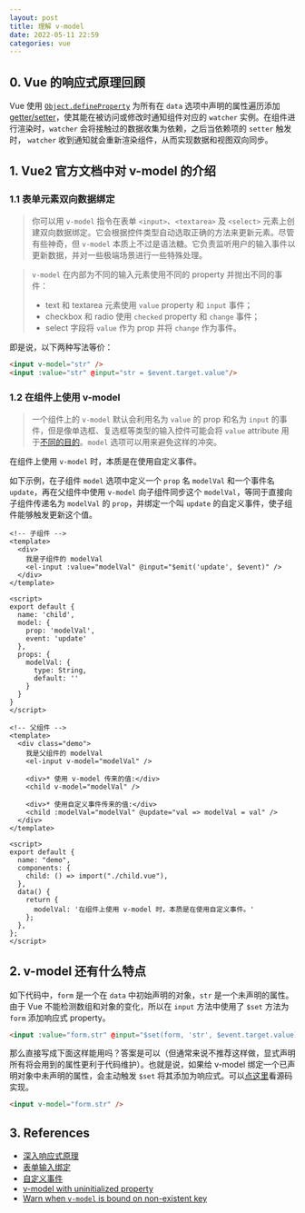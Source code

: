 ```yaml
---
layout: post
title: 理解 v-model
date: 2022-05-11 22:59
categories: vue
---
```


## 0. Vue 的响应式原理回顾

Vue 使用 [`Object.defineProperty`](https://developer.mozilla.org/zh-CN/docs/Web/JavaScript/Reference/Global_Objects/Object/defineProperty) 为所有在 `data` 选项中声明的属性遍历添加 [getter/setter](https://developer.mozilla.org/zh-CN/docs/Web/JavaScript/Guide/Working_with_Objects#定义_getters_与_setters)，使其能在被访问或修改时通知组件对应的 `watcher` 实例。在组件进行渲染时，`watcher` 会将接触过的数据收集为依赖，之后当依赖项的 `setter` 触发时， `watcher` 收到通知就会重新渲染组件，从而实现数据和视图双向同步。

## 1. Vue2 官方文档中对 v-model 的介绍

### 1.1 表单元素双向数据绑定

> 你可以用 `v-model` 指令在表单 `<input>`、`<textarea>` 及 `<select>` 元素上创建双向数据绑定。它会根据控件类型自动选取正确的方法来更新元素。尽管有些神奇，但 `v-model` 本质上不过是语法糖。它负责监听用户的输入事件以更新数据，并对一些极端场景进行一些特殊处理。

> `v-model` 在内部为不同的输入元素使用不同的 property 并抛出不同的事件：
>
> - text 和 textarea 元素使用 `value` property 和 `input` 事件；
> - checkbox 和 radio 使用 `checked` property 和 `change` 事件；
> - select 字段将 `value` 作为 prop 并将 `change` 作为事件。

即是说，以下两种写法等价：

```html
<input v-model="str" />
<input :value="str" @input="str = $event.target.value"/>
```

### 1.2 在组件上使用 v-model

> 一个组件上的 `v-model` 默认会利用名为 `value` 的 prop 和名为 `input` 的事件，但是像单选框、复选框等类型的输入控件可能会将 `value` attribute 用于[不同的目的](https://developer.mozilla.org/en-US/docs/Web/HTML/Element/input/checkbox#Value)。`model` 选项可以用来避免这样的冲突。

在组件上使用 `v-model` 时，本质是在使用自定义事件。

如下示例，在子组件 `model` 选项中定义一个 `prop` 名 `modelVal` 和一个事件名 `update`，再在父组件中使用 `v-model` 向子组件同步这个 `modelVal`，等同于直接向子组件传递名为 `modelVal` 的 `prop`，并绑定一个叫 `update` 的自定义事件，使子组件能够触发更新这个值。

```vue
<!-- 子组件 -->
<template>
  <div>
    我是子组件的 modelVal
    <el-input :value="modelVal" @input="$emit('update', $event)" />
  </div>
</template>

<script>
export default {
  name: 'child',
  model: {
    prop: 'modelVal',
    event: 'update'
  },
  props: {
    modelVal: {
      type: String,
      default: ''
    }
  }
}
</script>
```

```vue
<!-- 父组件 -->
<template>
  <div class="demo">
    我是父组件的 modelVal
    <el-input v-model="modelVal" />
    
    <div>* 使用 v-model 传来的值:</div>
    <child v-model="modelVal" />
    
    <div>* 使用自定义事件传来的值:</div>
    <child :modelVal="modelVal" @update="val => modelVal = val" />
  </div>
</template>

<script>
export default {
  name: "demo",
  components: {
    child: () => import("./child.vue"),
  },
  data() {
    return {
      modelVal: '在组件上使用 v-model 时，本质是在使用自定义事件。'
    };
  },
};
</script>
```

## 2. v-model 还有什么特点

如下代码中，`form` 是一个在 `data` 中初始声明的对象，`str` 是一个未声明的属性。由于 Vue 不能检测数组和对象的变化，所以在 `input` 方法中使用了 `$set` 方法为 `form` 添加响应式 property。

```html
<input :value="form.str" @input="$set(form, 'str', $event.target.value)"/>
```

那么直接写成下面这样能用吗？答案是可以（但通常来说不推荐这样做，显式声明所有将会用到的属性更利于代码维护）。也就是说，如果给 v-model 绑定一个已声明对象中未声明的属性，会主动触发 `$set` 将其添加为响应式。可以[点这里](https://github.com/vuejs/vue/blob/399b53661b167e678e1c740ce788ff6699096734/src/compiler/directives/model.js#L44)看源码实现。

```html
<input v-model="form.str" />
```

## 3. References

- [深入响应式原理](https://cn.vuejs.org/v2/guide/reactivity.html)
- [表单输入绑定](https://cn.vuejs.org/v2/guide/forms.html)
- [自定义事件](https://cn.vuejs.org/v2/guide/components-custom-events.html)
- [v-model with uninitialized property](https://github.com/vuejs/vue/issues/3732#)
- [Warn when `v-model` is bound on non-existent key](https://github.com/vuejs/vue/issues/5932#)